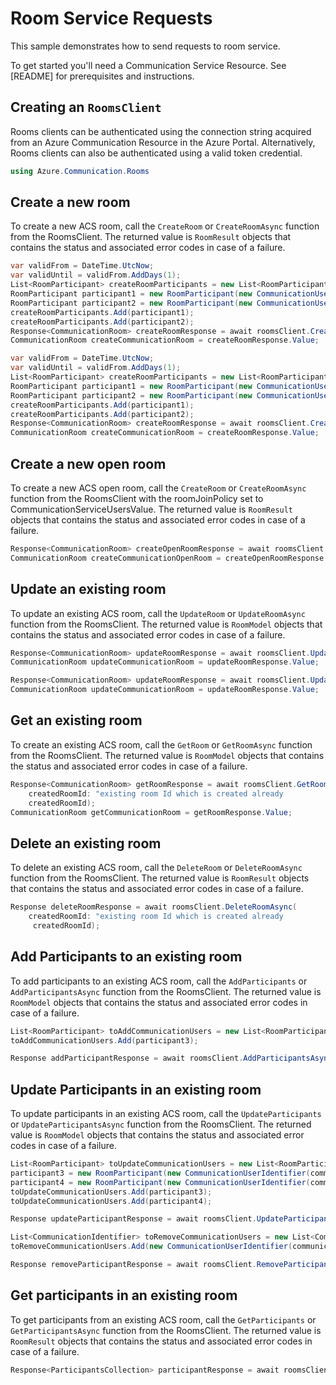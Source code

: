 # Room Service Requests

This sample demonstrates how to send requests to room service.

To get started you'll need a Communication Service Resource.  See [README] for prerequisites and instructions.

## Creating an `RoomsClient`

Rooms clients can be authenticated using the connection string acquired from an Azure Communication Resource in the Azure Portal. Alternatively, Rooms clients can also be authenticated using a valid token credential.

```C# Snippet:Azure_Communication_Rooms_Tests_UsingStatements
using Azure.Communication.Rooms
```

## Create a new room

To create a new  ACS room, call the `CreateRoom` or `CreateRoomAsync` function from the RoomsClient. The returned value is `RoomResult` objects that contains the status and associated error codes in case of a failure.

```C# Snippet:Azure_Communication_Rooms_Tests_Samples_CreateRoomAsync
var validFrom = DateTime.UtcNow;
var validUntil = validFrom.AddDays(1);
List<RoomParticipant> createRoomParticipants = new List<RoomParticipant>();
RoomParticipant participant1 = new RoomParticipant(new CommunicationUserIdentifier(communicationUser1), RoleType.Presenter);
RoomParticipant participant2 = new RoomParticipant(new CommunicationUserIdentifier(communicationUser2), RoleType.Attendee);
createRoomParticipants.Add(participant1);
createRoomParticipants.Add(participant2);
Response<CommunicationRoom> createRoomResponse = await roomsClient.CreateRoomAsync(validFrom, validUntil, RoomJoinPolicy.InviteOnly, createRoomParticipants);
CommunicationRoom createCommunicationRoom = createRoomResponse.Value;
```

```C# Snippet:Azure_Communication_Rooms_Tests_Samples_CreateRoomAsync
var validFrom = DateTime.UtcNow;
var validUntil = validFrom.AddDays(1);
List<RoomParticipant> createRoomParticipants = new List<RoomParticipant>();
RoomParticipant participant1 = new RoomParticipant(new CommunicationUserIdentifier(communicationUser1), RoleType.Presenter);
RoomParticipant participant2 = new RoomParticipant(new CommunicationUserIdentifier(communicationUser2), RoleType.Attendee);
createRoomParticipants.Add(participant1);
createRoomParticipants.Add(participant2);
Response<CommunicationRoom> createRoomResponse = await roomsClient.CreateRoomAsync(validFrom, validUntil, RoomJoinPolicy.InviteOnly, createRoomParticipants);
CommunicationRoom createCommunicationRoom = createRoomResponse.Value;
```

## Create a new open room

To create a new  ACS open room, call the `CreateRoom` or `CreateRoomAsync` function from the RoomsClient with the roomJoinPolicy set to CommunicationServiceUsersValue. The returned value is `RoomResult` objects that contains the status and associated error codes in case of a failure.

```C# Snippet:Azure_Communication_Rooms_Tests_Samples_CreateOpenRoomAsync
Response<CommunicationRoom> createOpenRoomResponse = await roomsClient.CreateRoomAsync(validFrom, validUntil, RoomJoinPolicy.CommunicationServiceUsers);
CommunicationRoom createCommunicationOpenRoom = createOpenRoomResponse.Value;
```

## Update an existing room

To update an existing ACS room, call the `UpdateRoom` or `UpdateRoomAsync` function from the RoomsClient. The returned value is `RoomModel` objects that contains the status and associated error codes in case of a failure.

```C# Snippet:Azure_Communication_Rooms_Tests_Samples_UpdateRoomAsync
Response<CommunicationRoom> updateRoomResponse = await roomsClient.UpdateRoomAsync(createdRoomId, validFrom, validUntil);
CommunicationRoom updateCommunicationRoom = updateRoomResponse.Value;
```
```C# Snippet:Azure_Communication_Rooms_Tests_Samples_UpdateRoomAsync
Response<CommunicationRoom> updateRoomResponse = await roomsClient.UpdateRoomAsync(createdRoomId, validFrom, validUntil);
CommunicationRoom updateCommunicationRoom = updateRoomResponse.Value;
```

## Get an existing room

To create an existing ACS room, call the `GetRoom` or `GetRoomAsync` function from the RoomsClient. The returned value is `RoomModel` objects that contains the status and associated error codes in case of a failure.

```C# Snippet:Azure_Communication_Rooms_Tests_Samples_GetRoomAsync
Response<CommunicationRoom> getRoomResponse = await roomsClient.GetRoomAsync(
    createdRoomId: "existing room Id which is created already
    createdRoomId);
CommunicationRoom getCommunicationRoom = getRoomResponse.Value;
```


## Delete an existing room

To delete an existing ACS room, call the `DeleteRoom` or `DeleteRoomAsync` function from the RoomsClient. The returned value is `RoomResult` objects that contains the status and associated error codes in case of a failure.

```C# Snippet:Azure_Communication_Rooms_Tests_Samples_DeleteRoomAsync
Response deleteRoomResponse = await roomsClient.DeleteRoomAsync(
    createdRoomId: "existing room Id which is created already
     createdRoomId);
```

## Add Participants to an existing room

To add participants to an existing ACS room, call the `AddParticipants` or `AddParticipantsAsync` function from the RoomsClient. The returned value is `RoomModel` objects that contains the status and associated error codes in case of a failure.

```C# Snippet:Azure_Communication_Rooms_Tests_Samples_AddParticipants
List<RoomParticipant> toAddCommunicationUsers = new List<RoomParticipant>();
toAddCommunicationUsers.Add(participant3);

Response addParticipantResponse = await roomsClient.AddParticipantsAsync(createdRoomId, toAddCommunicationUsers);
```

## Update Participants in an existing room

To update participants in an existing ACS room, call the `UpdateParticipants` or `UpdateParticipantsAsync` function from the RoomsClient. The returned value is `RoomModel` objects that contains the status and associated error codes in case of a failure.

```C# Snippet:Azure_Communication_Rooms_Tests_Samples_UpdateParticipants
List<RoomParticipant> toUpdateCommunicationUsers = new List<RoomParticipant>();
participant3 = new RoomParticipant(new CommunicationUserIdentifier(communicationUser3), "Presenter");
participant4 = new RoomParticipant(new CommunicationUserIdentifier(communicationUser4), "Presenter");
toUpdateCommunicationUsers.Add(participant3);
toUpdateCommunicationUsers.Add(participant4);

Response updateParticipantResponse = await roomsClient.UpdateParticipantsAsync(createdRoomId, toUpdateCommunicationUsers);
```

```C# Snippet:Azure_Communication_Rooms_Tests_Samples_RemoveParticipants
List<CommunicationIdentifier> toRemoveCommunicationUsers = new List<CommunicationIdentifier>();
toRemoveCommunicationUsers.Add(new CommunicationUserIdentifier(communicationUser2));

Response removeParticipantResponse = await roomsClient.RemoveParticipantsAsync(createdRoomId, toRemoveCommunicationUsers);
```

## Get participants in an existing room

To get participants from an existing ACS room, call the `GetParticipants` or `GetParticipantsAsync` function from the RoomsClient. The returned value is `RoomResult` objects that contains the status and associated error codes in case of a failure.

```C# Snippet:Azure_Communication_Rooms_Tests_Samples_GetParticipants
Response<ParticipantsCollection> participantResponse = await roomsClient.GetParticipantsAsync(createdRoomId);
```